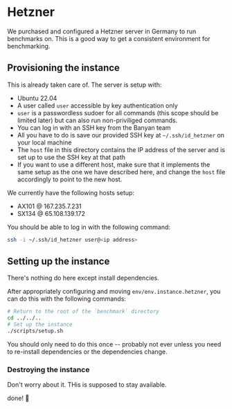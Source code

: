 # Hetzner 
We purchased and configured a Hetzner server in Germany to run benchmarks on. This is a good way to get a consistent environment for benchmarking.

## Provisioning the instance
This is already taken care of. The server is setup with:
- Ubuntu 22.04
- A user called `user` accessible by key authentication only
- `user` is a passwordless sudoer for all commands (this scope should be limited later) but can also run non-priviliged commands.
- You can log in with an SSH key from the Banyan team
- All you have to do is save our provided SSH key at `~/.ssh/id_hetzner` on your local machine
- The `host` file in this directory contains the IP address of the server and is set up to use the SSH key at that path
- If you want  to use a different host, make sure that it implements the same setup as the one we have described here, and change the `host` file accordingly to point to the new host.

We currently have the following hosts setup:
- AX101 @ 167.235.7.231
- SX134 @ 65.108.139.172

You should be able to log in with the following command:
```bash
ssh -i ~/.ssh/id_hetzner user@<ip address>
```

## Setting up the instance
There's nothing do here except install dependencies.

After appropriately configuring and moving `env/env.instance.hetzner`, you can do this with the following commands:
```bash
# Return to the root of the `benchmark` directory
cd ../../..
# Set up the instance
./scripts/setup.sh
```
You should only need to do this once -- probably not ever unless you need to re-install dependencies or the dependencies change.

### Destroying the instance
Don't worry about it. THis is supposed to stay available.

done! :tada: 
